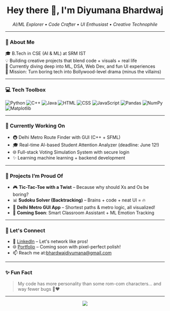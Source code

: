 <h1 align="center">Hey there 👋, I'm Diyumana Bhardwaj</h1>
<p align="center">
  <em>AI/ML Explorer • Code Crafter • UI Enthusiast • Creative Technophile</em>
</p>

---

### 🌟 About Me

🎓 B.Tech in CSE (AI & ML) at SRM IST  
💡 Building creative projects that blend code + visuals + real life  
🚀 Currently diving deep into ML, DSA, Web Dev, and fun UI experiences  
🎯 Mission: Turn boring tech into Bollywood-level drama (minus the villains)  

---

### 💻 Tech Toolbox

![Python](https://img.shields.io/badge/-Python-3776AB?style=for-the-badge&logo=python&logoColor=white)
![C++](https://img.shields.io/badge/-C++-00599C?style=for-the-badge&logo=c%2b%2b)
![Java](https://img.shields.io/badge/-Java-007396?style=for-the-badge&logo=java)
![HTML](https://img.shields.io/badge/-HTML-E34F26?style=for-the-badge&logo=html5&logoColor=white)
![CSS](https://img.shields.io/badge/-CSS-1572B6?style=for-the-badge&logo=css3)
![JavaScript](https://img.shields.io/badge/-JavaScript-F7DF1E?style=for-the-badge&logo=javascript&logoColor=black)
![Pandas](https://img.shields.io/badge/-Pandas-150458?style=for-the-badge&logo=pandas)
![NumPy](https://img.shields.io/badge/-NumPy-013243?style=for-the-badge&logo=numpy)
![Matplotlib](https://img.shields.io/badge/-Matplotlib-11557C?style=for-the-badge&logo=matplotlib)

---

### 🧠 Currently Working On

- 🚇 Delhi Metro Route Finder with GUI (C++ + SFML)
- 🎓 Real-time AI-based Student Attention Analyzer (deadline: June 12!)
- 🌐 Full-stack Voting Simulation System with secure login
- ✨ Learning machine learning + backend development

---

### 📌 Projects I’m Proud Of

- 🎮 **Tic-Tac-Toe with a Twist** – Because why should Xs and Os be boring?
- 📊 **Sudoku Solver (Backtracking)** – Brains + code + neat UI = 🔥
- 🧭 **Delhi Metro GUI App** – Shortest paths & metro logic, all visualized!
- 👀 **Coming Soon**: Smart Classroom Assistant + ML Emotion Tracking

---

### 💬 Let's Connect

- 💼 [LinkedIn](https://linkedin.com/in/diyumana-bhardwaj) – Let's network like pros!
- 🌐 [Portfolio](https://your-portfolio-link.com) – Coming soon with pixel-perfect polish!
- 📫 Reach me at:bhardwajdiyumana@gmail.com

---

### ✨ Fun Fact

> My code has more personality than some rom-com characters... and way fewer bugs 🐞❤️

---

<p align="center">
  <img src="https://capsule-render.vercel.app/api?type=waving&color=auto&height=120&section=footer"/>
</p>
